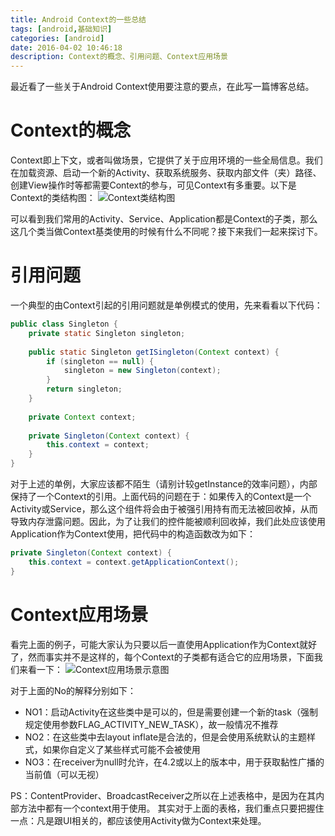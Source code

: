 ```yaml
---
title: Android Context的一些总结
tags: [android,基础知识]
categories: [android]
date: 2016-04-02 10:46:18
description: Context的概念、引用问题、Context应用场景
---
```

最近看了一些关于Android Context使用要注意的要点，在此写一篇博客总结。

# Context的概念

Context即上下文，或者叫做场景，它提供了关于应用环境的一些全局信息。我们在加载资源、启动一个新的Activity、获取系统服务、获取内部文件（夹）路径、创建View操作时等都需要Context的参与，可见Context有多重要。以下是Context的类结构图：
![Context类结构图](1.jpg)

可以看到我们常用的Activity、Service、Application都是Context的子类，那么这几个类当做Context基类使用的时候有什么不同呢？接下来我们一起来探讨下。

# 引用问题

一个典型的由Context引起的引用问题就是单例模式的使用，先来看看以下代码：
```java
public class Singleton {  
    private static Singleton singleton;  
      
    public static Singleton getISingleton(Context context) {  
        if (singleton == null) {  
            singleton = new Singleton(context);  
        }  
        return singleton;  
    }  
      
    private Context context;  
      
    private Singleton(Context context) {  
        this.context = context;  
    }  
}  
```

对于上述的单例，大家应该都不陌生（请别计较getInstance的效率问题），内部保持了一个Context的引用。上面代码的问题在于：如果传入的Context是一个Activity或Service，那么这个组件将会由于被强引用持有而无法被回收掉，从而导致内存泄露问题。因此，为了让我们的控件能被顺利回收掉，我们此处应该使用Application作为Context使用，把代码中的构造函数改为如下：
```java
private Singleton(Context context) {  
    this.context = context.getApplicationContext();  
}  
```

# Context应用场景

看完上面的例子，可能大家认为只要以后一直使用Application作为Context就好了，然而事实并不是这样的，每个Context的子类都有适合它的应用场景，下面我们来看一下：
![Context应用场景示意图](2.png)

对于上面的No的解释分别如下：
- NO1：启动Activity在这些类中是可以的，但是需要创建一个新的task（强制规定使用参数FLAG_ACTIVITY_NEW_TASK），故一般情况不推荐
- NO2：在这些类中去layout inflate是合法的，但是会使用系统默认的主题样式，如果你自定义了某些样式可能不会被使用
- NO3：在receiver为null时允许，在4.2或以上的版本中，用于获取黏性广播的当前值（可以无视）

PS：ContentProvider、BroadcastReceiver之所以在上述表格中，是因为在其内部方法中都有一个context用于使用。
其实对于上面的表格，我们重点只要把握住一点：凡是跟UI相关的，都应该使用Activity做为Context来处理。